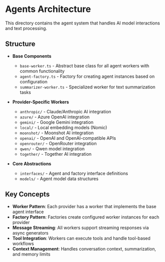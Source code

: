 # Agents Architecture

This directory contains the agent system that handles AI model interactions and text processing.

## Structure

- **Base Components**
  - `base-worker.ts` - Abstract base class for all agent workers with common functionality
  - `agent-factory.ts` - Factory for creating agent instances based on configuration
  - `summarizer-worker.ts` - Specialized worker for text summarization tasks

- **Provider-Specific Workers**
  - `anthropic/` - Claude/Anthropic AI integration
  - `azure/` - Azure OpenAI integration  
  - `gemini/` - Google Gemini integration
  - `local/` - Local embedding models (Nomic)
  - `moonshot/` - Moonshot AI integration
  - `openai/` - OpenAI and OpenAI-compatible APIs
  - `openrouter/` - OpenRouter integration
  - `qwen/` - Qwen model integration
  - `together/` - Together AI integration

- **Core Abstractions**
  - `interfaces/` - Agent and factory interface definitions
  - `models/` - Agent model data structures

## Key Concepts

- **Worker Pattern**: Each provider has a worker that implements the base agent interface
- **Factory Pattern**: Factories create configured worker instances for each provider
- **Message Streaming**: All workers support streaming responses via async generators
- **Tool Integration**: Workers can execute tools and handle tool-based workflows
- **Context Management**: Handles conversation context, summarization, and memory limits
